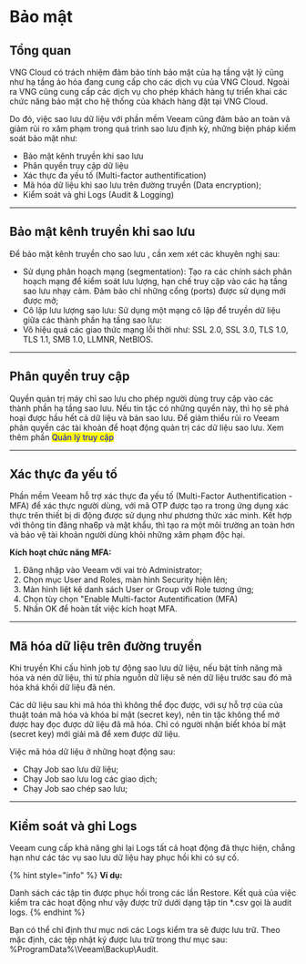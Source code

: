 # Bảo mật

## Tổng quan <a href="#baomat-security-tongquan" id="baomat-security-tongquan"></a>

VNG Cloud có trách nhiệm đảm bảo tính bảo mật của hạ tầng vật lý cũng như hạ tầng ảo hóa đang cung cấp cho các dịch vụ của VNG Cloud. Ngoài ra VNG cũng cung cấp các dịch vụ cho phép khách hàng tự triển khai các chức năng bảo mật cho hệ thống của khách hàng đặt tại VNG Cloud.

Do đó, việc sao lưu dữ liệu với phần mềm Veeam cũng đảm bảo an toàn vả giảm rủi ro xâm phạm trong quá trình sao lưu định kỳ, những biện pháp kiểm soát bảo mật như:

* Bảo mật kênh truyền khi sao lưu
* Phân quyền truy cập dữ liệu&#x20;
* Xác thực đa yếu tố (Multi-factor authentification)
* Mã hóa dữ liệu khi sao lưu trên đường truyền (Data encryption);
* Kiểm soát và ghi Logs (Audit & Logging)

***

## Bảo mật kênh truyền khi sao lưu

Để bảo mật kênh truyền cho sao lưu , cần xem xét các khuyên nghị sau:

* Sử dụng phân hoạch mạng (segmentation): Tạo ra các chính sách phân hoạch mạng để kiểm soát lưu lượng, hạn chế truy cập vào các hạ tầng sao lưu nhạy cảm. Đảm bảo chỉ những cổng (ports) được sử dụng mới được mở;
* Cô lập lưu lượng sao lưu: Sử dụng một mạng cô lập để truyền dữ liệu giữa các thành phần hạ tầng sao lưu:
* Vô hiệu quá các giao thức mạng lỗi thời như: SSL 2.0, SSL 3.0, TLS 1.0, TLS 1.1, SMB 1.0, LLMNR, NetBIOS.

***

## Phân quyền truy cập&#x20;

Quyền quản trị máy chỉ sao lưu cho phép người dùng truy cập vào các thành phần hạ tầng sao lưu. Nếu tin tặc có những quyền này, thì họ sẽ phá hoại được hầu hết cả dữ liệu và bản sao lưu. Để giảm thiểu rủi ro Veeam phân quyền các tài khoản để hoạt động quản trị các dữ liệu sao lưu. Xem thêm phần <mark style="color:blue;">Quản lý truy cập</mark>

***

## **Xác thực đa yếu tố**

Phần mềm Veeam hỗ trợ xác thực đa yếu tố (Multi-Factor Authentification - MFA)  để xác thực người dùng, với mã OTP được tạo ra trong ứng dụng xác thực trên thiết bị di động được sử dụng như phương thức xác minh. Kết hợp với thông tin đăng nha6p và mật khẩu, thì tạo ra một môi trường an toàn hơn và bảo vệ tài khoản người dùng khỏi những xâm phạm độc hại.

**Kích hoạt chức năng MFA:**

1. Đăng nhập vào Veeam với vai trò Administrator;
2. Chọn mục User and Roles, màn hình Security hiện lên;
3. Màn hình liệt kê danh sách User or Group với Role tương ứng;
4. Chọn tùy chọn "Enable Multi-factor Autentification (MFA)
5. Nhấn OK để hoàn tất việc kích hoạt MFA.

***

## **Mã hóa dữ liệu trên đường truyền**

Khi truyền Khi cấu hình job tự động sao lưu dữ liệu, nếu bật tính năng mã hóa và nén dữ liệu, thì từ phía nguồn dữ liệu sẽ nén dữ liệu trước sau đó mã hóa khá khối dữ liệu đã nén.

Các dữ liệu sau khi mã hóa thì không thể đọc được, với sự hỗ trợ của của thuật toán mã hóa và khóa bí mật (secret key), nên tin tặc không thể mở được hay đọc được dữ liệu đã mã hóa. Chỉ có người nhận biết khóa bí mật (secret key) mới giải mã để xem được dữ liệu.

Việc mã hóa dữ liệu ở những hoạt động sau:

* Chạy Job sao lưu dữ liệu;
* Chạy Job sao lưu log các giao dịch;
* Chạy Job sao chép sao lưu;

***

## Kiểm soát và ghi Logs

Veeam cung cấp khả năng ghi lại Logs tất cả hoạt động đã thực hiện, chẳng hạn như các tác vụ sao lưu dữ liệu hay phục hồi khi có sự cố.

{% hint style="info" %}
**Ví dụ:**

Danh sách các tập tin được phục hồi trong các lần Restore. Kết quả của việc kiểm tra các hoạt động như vậy được trữ dưới dạng tập tin \*.csv gọi là audit logs.
{% endhint %}

Bạn có thể chỉ định thư mục nơi các Logs kiểm tra sẽ được lưu trữ. Theo mặc định, các tệp nhật ký được lưu trữ trong thư mục sau: %ProgramData%\Veeam\Backup\Audit.
